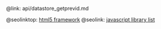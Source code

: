 @link: api/datastore_getprevid.md

@seolinktop: [html5 framework](https://webix.com)
@seolink: [javascript library list](https://webix.com/widget/list/)